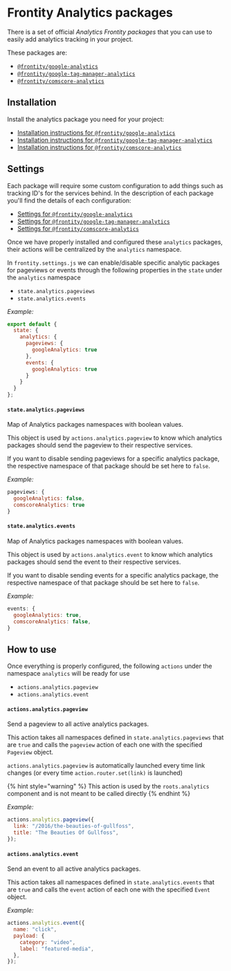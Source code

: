 # Frontity Analytics packages

There is a set of official *Analytics Frontity packages* that you can use to easily add analytics tracking in your project.

These packages are:
- [`@frontity/google-analytics`](https://github.com/frontity/frontity/tree/dev/packages/google-analytics)
- [`@frontity/google-tag-manager-analytics`](https://github.com/frontity/frontity/tree/dev/packages/google-tag-manager-analytics)
- [`@frontity/comscore-analytics`](https://github.com/frontity/frontity/tree/dev/packages/comscore-analytics)

## Installation

Install the analytics package you need for your project:

- [Installation instructions for `@frontity/google-analytics`](https://github.com/frontity/frontity/tree/dev/packages/google-analytics#installation)
- [Installation instructions for `@frontity/google-tag-manager-analytics`](https://github.com/frontity/frontity/tree/dev/packages/google-tag-manager-analytics#installation)
- [Installation instructions for `@frontity/comscore-analytics`](https://github.com/frontity/frontity/tree/dev/packages/comscore-analytics#installation)

## Settings

Each package will require some custom configuration to add things such as tracking ID's for the services behind. In the description of each package you'll find the details of each configuration:

- [Settings for `@frontity/google-analytics`](https://github.com/frontity/frontity/tree/dev/packages/google-analytics#settings)
- [Settings for `@frontity/google-tag-manager-analytics`](https://github.com/frontity/frontity/tree/dev/packages/google-tag-manager-analytics#settings)
- [Settings for `@frontity/comscore-analytics`](https://github.com/frontity/frontity/tree/dev/packages/comscore-analytics#settings)

Once we have properly installed and configured these `analytics` packages, their actions will be centralized by the `analytics` namespace.

In `frontity.settings.js` we can enable/disable specific analytic packages for pageviews or events through the following properties in the `state` under the `analytics` namespace

- `state.analytics.pageviews`
- `state.analytics.events`

_Example:_

```js
export default {
  state: {
    analytics: {
      pageviews: {
        googleAnalytics: true
      },
      events: {
        googleAnalytics: true
      }
    }
  }
};
```


#### `state.analytics.pageviews`

Map of Analytics packages namespaces with boolean values.

This object is used by `actions.analytics.pageview` to know which analytics packages should send the pageview to their respective services.

If you want to disable sending pageviews for a specific analytics package, the respective namespace of that package should be set here to `false`.

_Example:_
```js
pageviews: {
  googleAnalytics: false,
  comscoreAnalytics: true
}
```

#### `state.analytics.events`

Map of Analytics packages namespaces with boolean values.

This object is used by `actions.analytics.event` to know which
analytics packages should send the event to their respective services.

If you want to disable sending events for a specific analytics
package, the respective namespace of that package should be set here to `false`.

_Example:_
```js
events: {
  googleAnalytics: true,
  comscoreAnalytics: false,
}
```

## How to use

Once everything is properly configured, the following `actions` under the namespace `analytics` will be ready for use

- `actions.analytics.pageview`
- `actions.analytics.event`


#### `actions.analytics.pageview`

Send a pageview to all active analytics packages.

This action takes all namespaces defined in `state.analytics.pageviews` that are `true` and calls the `pageview` action of each one with the specified `Pageview` object.

`actions.analytics.pageview` is automatically launched every time link changes (or every time `action.router.set(link)` is launched)

{% hint style="warning" %}
This action is used by the `roots.analytics` component and is not meant to be called directly
{% endhint %}


_Example:_
```js
actions.analytics.pageview({
  link: "/2016/the-beauties-of-gullfoss",
  title: "The Beauties Of Gullfoss",
});
```

#### `actions.analytics.event`

Send an event to all active analytics packages.

This action takes all namespaces defined in `state.analytics.events` that are `true` and calls the `event` action of each one with the specified `Event` object.

_Example:_
```js
actions.analytics.event({
  name: "click",
  payload: {
    category: "video",
    label: "featured-media",
  },
});
```
